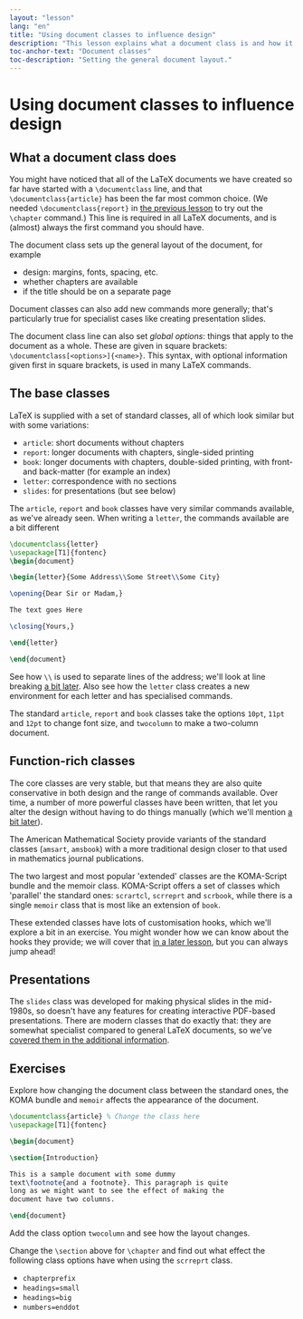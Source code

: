 ```yaml
---
layout: "lesson"
lang: "en"
title: "Using document classes to influence design"
description: "This lesson explains what a document class is and how it can influence a document layout, and lists the main classes you can find in a TeX distribution."
toc-anchor-text: "Document classes"
toc-description: "Setting the general document layout."
---
```


# Using document classes to influence design

## What a document class does

You might have noticed that all of the LaTeX documents we have created
so far have started with a `\documentclass` line, and that
`\documentclass{article}` has been the far most common choice. (We needed
`\documentclass{report}` in [the previous lesson](lesson-04) to try out the
`\chapter` command.) This line is required in all LaTeX documents, and is
(almost) always the first command you should have.

The document class sets up the general layout of the document, for example

- design: margins, fonts, spacing, etc.
- whether chapters are available
- if the title should be on a separate page

Document classes can also add new commands more generally; that's particularly
true for specialist cases like creating presentation slides.

The document class line can also set _global options_: things that apply to
the document as a whole. These are given in square brackets:
`\documentclass[<options>]{<name>}`. This syntax, with optional information
given first in square brackets, is used in many LaTeX commands.

## The base classes

LaTeX is supplied with a set of standard classes, all of which look similar
but with some variations:

- `article`: short documents without chapters
- `report`: longer documents with chapters, single-sided printing
- `book`: longer documents with chapters, double-sided printing, with
  front- and back-matter (for example an index)
- `letter`: correspondence with no sections
- `slides`: for presentations (but see below)

The `article`, `report` and `book` classes have very similar commands available,
as we've already seen. When writing a `letter`, the commands available are
a bit different

```latex
\documentclass{letter}
\usepackage[T1]{fontenc}
\begin{document}

\begin{letter}{Some Address\\Some Street\\Some City}

\opening{Dear Sir or Madam,}

The text goes Here

\closing{Yours,}

\end{letter}

\end{document}
```

See how ``\\`` is used to separate lines of the address; we'll look at line
breaking [a bit later](lesson-11). Also see how the `letter` class creates  a
new environment for each letter and has specialised commands.

The standard `article`, `report` and `book` classes take the options `10pt`,
`11pt` and `12pt` to change font size, and `twocolumn` to make a two-column
document.

## Function-rich classes

The core classes are very stable, but that means they are also quite
conservative in both design and the range of commands available. Over time, a
number of more powerful classes have been written, that let you alter the design
without having to do things manually (which we'll mention [a bit
later](lesson-11)).

The American Mathematical Society provide variants of the standard
classes (`amsart`, `amsbook`) with a more traditional design closer to
that used in mathematics journal publications.

The two largest and most popular 'extended' classes are the KOMA-Script bundle
and the memoir class. KOMA-Script offers a set of classes which 'parallel' the
standard ones: `scrartcl`, `scrreprt` and `scrbook`, while there is a single
`memoir` class that is most like an extension of `book`.

These extended classes have lots of customisation hooks, which we'll explore a
bit in an exercise. You might wonder how we can know about the hooks they
provide; we will cover that [in a later lesson](lesson-15), but you can always
jump ahead!

## Presentations

The `slides` class was developed for making physical slides in the mid-1980s, so
doesn't have any features for creating interactive PDF-based presentations.
There are modern classes that do exactly that: they are somewhat specialist
compared to general LaTeX documents, so we've [covered them in the additional
information](more-05).

## Exercises

Explore how changing the document class between the standard ones, the KOMA
bundle and `memoir` affects the appearance of the document.

```latex
\documentclass{article} % Change the class here
\usepackage[T1]{fontenc}

\begin{document}

\section{Introduction}

This is a sample document with some dummy
text\footnote{and a footnote}. This paragraph is quite
long as we might want to see the effect of making the
document have two columns.

\end{document}
```

Add the class option `twocolumn` and see how the layout changes.

Change the `\section` above for `\chapter` and find out what effect the
following class options have when using the `scrreprt` class.

- `chapterprefix`
- `headings=small`
- `headings=big`
- `numbers=enddot`
